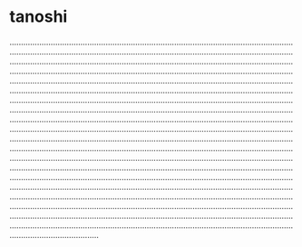 # tanoshi

.......................................................................................................................................................................................................................................................................................................................................................................................................................................................................................................................................................................................................................................................................................................................................................................................................................................................................................................................................................................................................................................................................................................................................................................................................................................................................................................................................................................................................................................................................................................................................................................................................................................................................................................................................................................................................................................................................................................................................................................................................................................................................................................................................................................................................................................................................................................................................................................................................................................................................................................................................................................................................................